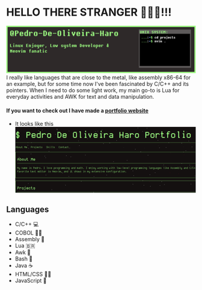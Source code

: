 # HELLO THERE STRANGER 🚀🚀🚀!!!
<img src="https://github.com/PedroGeometrias/PedroGeometrias/blob/main/HeaderProf.png" alt="Banner that took to long to make">
I really like languages that are close to the metal, like assembly x86-64 for an example, but for some time now I've been fascinated by C/C++ and its pointers. When I need to do some light work, my main go-to is Lua for everyday activities and AWK for text and data manipulation.

#### If you want to check out I have made a [portfolio website](https://pedrogeometrias.github.io/)
- It looks like this
![Portfolio](https://github.com/PedroGeometrias/PedroGeometrias/blob/main/Peek%202024-07-17%2000-33.gif)
## Languages
- C/C++ :computer:
- COBOL :man_office_worker:
- Assembly :older_man:
- Lua :brazil: 
- Awk :duck:
- Bash :penguin: 
- Java :coffee:
- HTML/CSS :artist:
- JavaScript :put_litter_in_its_place:
